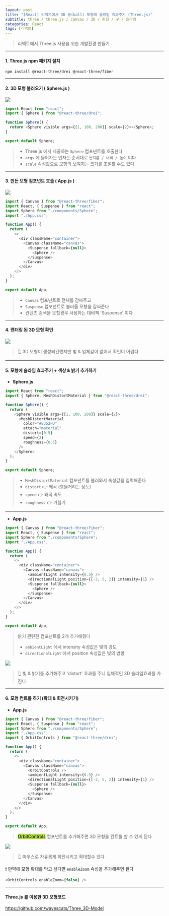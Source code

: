 ```yaml
---
layout: post
title: "[React] 리액트에서 3D 공(ball) 모형에 슬라임 효과주기 (Three.js)"
subtitle: three / three.js / canvas / 3D / 원형 / 구 / 슬라임
categories: React
tags: [리액트]
---
```


> 리액트에서 Three.js 사용을 위한 개발환경 만들기

---

#### 1. Three.js npm 패키지 설치

`npm install @react-three/drei @react-three/fiber`

---

#### 2. 3D 모형 불러오기 ( Sphere.js )

![](https://velog.velcdn.com/images/-__-/post/f4f182e6-dc0d-428c-8cde-107e35c51006/image.png)

```js
import React from "react";
import { Sphere } from "@react-three/drei";

function Sphere() {
  return <Sphere visible args={[1, 100, 200]} scale={2}></Sphere>;
}

export default Sphere;
```

> - Three.js 에서 제공하는 `Sphere` 컴포넌트를 호출한다<br>
> - `args` 에 들어가는 인자는 순서대로 `반지름 / 너비 / 높이` 이다<br>
> - `scale` 속성값으로 모형의 보여지는 크기를 조절할 수도 있다

---

#### 3. 만든 모형 컴포넌트 호출 ( App.js )

![](https://velog.velcdn.com/images/-__-/post/cee7da70-6ab4-47aa-9749-2cf55371439a/image.png)

```js
import { Canvas } from "@react-three/fiber";
import React, { Suspense } from "react";
import Sphere from "./components/Sphere";
import "./App.css";

function App() {
  return (
    <>
      <div className="container">
        <Canvas className="canvas">
          <Suspense fallback={null}>
            <Sphere />
          </Suspense>
        </Canvas>
      </div>
    </>
  );
}

export default App;
```

> - `Canvas` 컴포넌트로 전체를 감싸주고<br>
> - `Suspense` 컴포넌트로 불러올 모형을 감싸준다<br>
> - 컨텐츠 검색을 못할경우 사용하는 대비책 'Suspense' 이다

---

#### 4. 랜더링 된 3D 모형 확인

![](https://velog.velcdn.com/images/-__-/post/e5683390-3366-4041-8bb5-ea2d13c957df/image.png)

> 👆 3D 모형이 생성되긴했지만 빛 & 입체감이 없어서 확인이 어렵다

---

#### 5. 모형에 슬라임 효과주기 + 색상 & 밝기 추가하기

- **Sphere.js**

```js
import React from "react";
import { Sphere, MeshDistortMaterial } from "@react-three/drei";

function Sphere() {
  return (
    <Sphere visible args={[1, 100, 200]} scale={2}>
      <MeshDistortMaterial
        color="#8352FD"
        attach="material"
        distort={0.5}
        speed={2}
        roughness={0.5}
      />
    </Sphere>
  );
}

export default Sphere;
```

> - `MeshDistortMaterial` 컴포넌트를 불러와서 속성값을 입력해준다<br>
> - `distort` 👉 왜곡 (흐물거리는 정도)<br>
> - `speed` 👉 왜곡 속도<br>
> - `roughness` 👉 거칠기

---

- **App.js**

```js
import { Canvas } from "@react-three/fiber";
import React, { Suspense } from "react";
import Sphere from "./components/Sphere";
import "./App.css";

function App() {
  return (
    <>
      <div className="container">
        <Canvas className="canvas">
          <ambientLight intensity={0.5} />
          <directionalLight position={[-2, 5, 2]} intensity={1} />
          <Suspense fallback={null}>
            <Sphere />
          </Suspense>
        </Canvas>
      </div>
    </>
  );
}

export default App;
```

> 밝기 관련한 컴포넌트를 2개 추가해줬다 <br>
>
> - `ambientLight` 에서 intensity 속성값은 빛의 강도<br>
> - `directionalLight` 에서 position 속성값은 빛의 방향

![](https://velog.velcdn.com/images/-__-/post/6cf253a6-0dab-42fe-a9c0-8e20d6912bff/image.gif)

> 👆 빛 & 밝기를 추가해주고 'distort' 효과를 주니 입체적인 3D 슬라임효과를 가진다

---

#### 6. 모형 컨트롤 하기 (확대 & 회전시키기)

- **App.js**

```js
import { Canvas } from "@react-three/fiber";
import React, { Suspense } from "react";
import Sphere from "./components/Sphere";
import "./App.css";
import { OrbitControls } from "@react-three/drei";

function App() {
  return (
    <>
      <div className="container">
        <Canvas className="canvas">
          <OrbitControls />
          <ambientLight intensity={0.5} />
          <directionalLight position={[-2, 5, 2]} intensity={1} />
          <Suspense fallback={null}>
            <Sphere />
          </Suspense>
        </Canvas>
      </div>
    </>
  );
}

export default App;
```

> <span style="background-color:#B5E045; color:#000;">OrbitControls</span> 컴포넌트를 추가해주면 3D 모형을 컨트롤 할 수 있게 된다

![](https://velog.velcdn.com/images/-__-/post/a41e5530-a0eb-48c6-98fb-0b8223546e1f/image.gif)

> 👆 마우스로 자유롭게 회전시키고 확대할수 있다

❗ 만약에 모형 확대를 막고 싶다면 `enableZoom` 속성을 추가해주면 된다

```js
<OrbitControls enableZoom={false} />
```

---

#### Three.js 를 이용한 3D 모형코드

<https://github.com/wavescats/Three_3D-Model>
